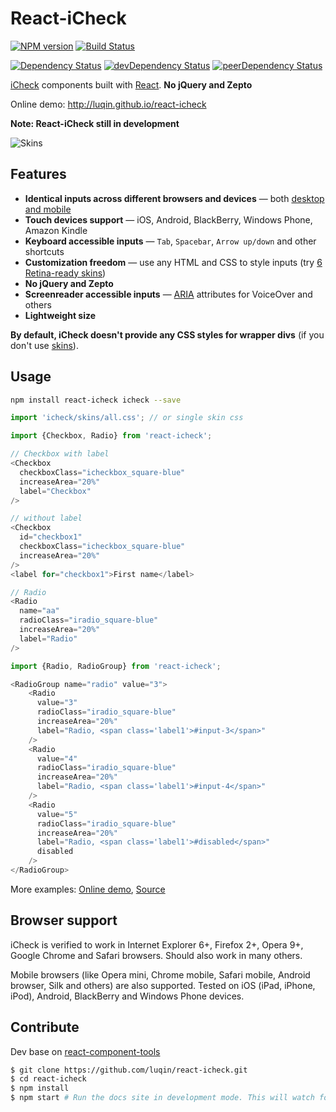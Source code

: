 # React-iCheck

[![NPM version][npm-badge]][npm] [![Build Status][travis-ci-image]][travis-ci-url]

[![Dependency Status][deps-badge]][deps]
[![devDependency Status][dev-deps-badge]][dev-deps]
[![peerDependency Status][peer-deps-badge]][peer-deps]

[iCheck](https://github.com/fronteed/icheck) components built with [React](http://facebook.github.io/react/). **No jQuery and Zepto** 

Online demo: http://luqin.github.io/react-icheck

**Note: React-iCheck still in development**

![Skins](http://fronteed.com/iCheck/examples.png)


## Features

* **Identical inputs across different browsers and devices** — both [desktop and mobile](#browser-support)
* **Touch devices support** — iOS, Android, BlackBerry, Windows Phone, Amazon Kindle
* **Keyboard accessible inputs** — `Tab`, `Spacebar`, `Arrow up/down` and other shortcuts
* **Customization freedom** — use any HTML and CSS to style inputs (try [6 Retina-ready skins](http://fronteed.com/iCheck/))
* **No jQuery and Zepto**
* **Screenreader accessible inputs** &mdash; [ARIA](https://developer.mozilla.org/en-US/docs/Accessibility/ARIA) attributes for VoiceOver and others
* **Lightweight size**


**By default, iCheck doesn't provide any CSS styles for wrapper divs** (if you don't use [skins](http://fronteed.com/iCheck/)).


## Usage

```sh
npm install react-icheck icheck --save
```

```js
import 'icheck/skins/all.css'; // or single skin css

import {Checkbox, Radio} from 'react-icheck';

// Checkbox with label
<Checkbox
  checkboxClass="icheckbox_square-blue"
  increaseArea="20%"
  label="Checkbox"
/>

// without label
<Checkbox
  id="checkbox1"
  checkboxClass="icheckbox_square-blue"
  increaseArea="20%"
/>
<label for="checkbox1">First name</label>

// Radio
<Radio
  name="aa"
  radioClass="iradio_square-blue"
  increaseArea="20%"
  label="Radio"
/>
```

```js
import {Radio, RadioGroup} from 'react-icheck';

<RadioGroup name="radio" value="3">
    <Radio
      value="3"
      radioClass="iradio_square-blue"
      increaseArea="20%"
      label="Radio, <span class='label1'>#input-3</span>"
    />
    <Radio
      value="4"
      radioClass="iradio_square-blue"
      increaseArea="20%"
      label="Radio, <span class='label1'>#input-4</span>"
    />
    <Radio
      value="5"
      radioClass="iradio_square-blue"
      increaseArea="20%"
      label="Radio, <span class='label1'>#disabled</span>"
      disabled
    />
</RadioGroup>
```

More examples: [Online demo](http://luqin.github.io/react-icheck), [Source](https://github.com/luqin/react-icheck/tree/master/examples)

## Browser support

iCheck is verified to work in Internet Explorer 6+, Firefox 2+, Opera 9+, Google Chrome and Safari browsers. Should also work in many others.

Mobile browsers (like Opera mini, Chrome mobile, Safari mobile, Android browser, Silk and others) are also supported. Tested on iOS (iPad, iPhone, iPod), Android, BlackBerry and Windows Phone devices.

## Contribute

Dev base on [react-component-tools](https://github.com/luqin/react-component-tools)

```sh
$ git clone https://github.com/luqin/react-icheck.git
$ cd react-icheck
$ npm install
$ npm start # Run the docs site in development mode. This will watch for file changes as you work. And auto refresh the page to see the updates.
```

[npm-badge]: http://badge.fury.io/js/react-icheck.svg
[npm]: https://www.npmjs.com/package/react-icheck

[deps-badge]: https://david-dm.org/luqin/react-icheck.svg
[deps]: https://david-dm.org/luqin/react-icheck

[dev-deps-badge]: https://david-dm.org/luqin/react-icheck/dev-status.svg
[dev-deps]: https://david-dm.org/luqin/react-icheck#info=devDependencies

[peer-deps-badge]: https://david-dm.org/luqin/react-icheck/peer-status.svg
[peer-deps]: https://david-dm.org/luqin/react-icheck#info=peerDependencies 

[travis-ci-image]: https://travis-ci.org/luqin/react-icheck.svg
[travis-ci-url]: https://travis-ci.org/luqin/react-icheck
